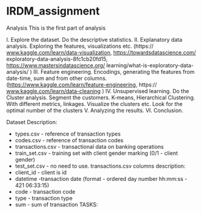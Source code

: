 # IRDM_assignment
Analysis
This is the first part of analysis

I. Explore the dataset. Do the descriptive statistics.
II. Explanatory data analysis. Exploring the features, visualizations etc. (https://
www.kaggle.com/learn/data-visualization, https://towardsdatascience.com/
exploratory-data-analysis-8fc1cb20fd15, https://www.mastersindatascience.org/
learning/what-is-exploratory-data-analysis/ )
III. Feature engineering. Encodings, generating the features from date-time, sum and
from other columns. (https://www.kaggle.com/learn/feature-engineering, https://
www.kaggle.com/learn/data-cleaning )
IV. Unsupervised learning. Do the Cluster analysis. Segment the customers. K-means,
Hierarchical Clustering. With different metrics, linkages. Visualize the clusters etc.
Look for the optimal number of the clusters
V. Analyzing the results.
VI. Conclusion.

Dataset Description:
- types.csv - reference of transaction types
- codes.csv - reference of transaction codes
- transactions.csv - transactional data on banking operations
- train_set.csv - training set with client gender marking (0/1 - client gender)
- test_set.csv - no need to use.
transactions.csv columns description:
- client_id - client is id
- datetime -transaction date (format - ordered day number hh:mm:ss - 421 06:33:15)
- code - transaction code
- type - transaction type
- sum - sum of transaction
TASKS:
